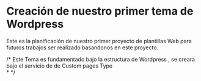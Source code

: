 # Creación de nuestro primer tema de Wordpress
 
 Este es la planificación de nuestro primer proyecto de plantillas Web para futuros trabajos ser realizado basandonos en este proyecto.

 /* Este Tema es fundamentado bajo la estructura de Wordpress , se creara bajo el servicio de de Custom pages Type  
 *
 */


